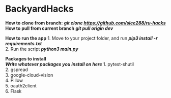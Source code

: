 # BackyardHacks

**How to clone from branch:**
    ***git clone https://github.com/slee288/ru-hacks***  
**How to pull from current branch**
    ***git pull origin dev***  

**How to run the app**
    1. Move to your project folder, and run
    ***pip3 install -r requirements.txt***  
    2. Run the script
    ***python3 main.py***  


**Packages to install**  
***Write whatever packages you install on here***
    1. pytest-shutil  
    2. gspread  
    3. google-cloud-vision  
    4. Pillow  
    5. oauth2client  
    6. Flask  
